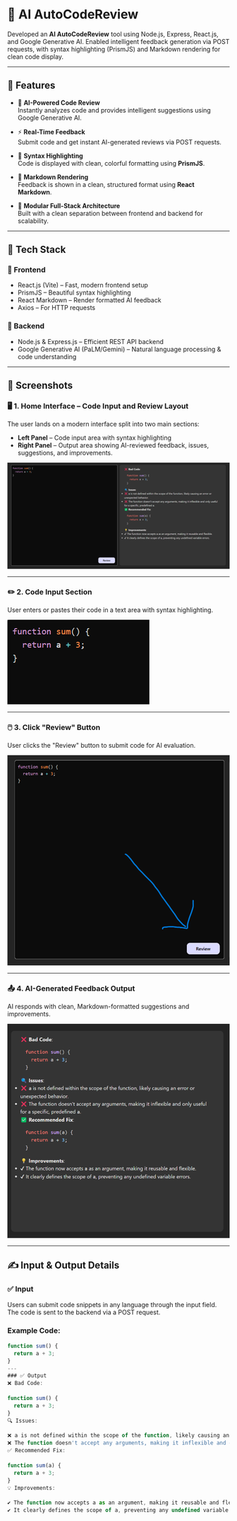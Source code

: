 # 🧠 AI AutoCodeReview

 Developed an **AI AutoCodeReview** tool using Node.js, Express, React.js, and Google Generative AI. Enabled
 intelligent feedback generation via POST requests, with syntax highlighting (PrismJS) and Markdown rendering
 for clean code display.

---

## 🚀 Features

- 🤖 **AI-Powered Code Review**  
  Instantly analyzes code and provides intelligent suggestions using Google Generative AI.

- ⚡ **Real-Time Feedback**  
  Submit code and get instant AI-generated reviews via POST requests.

- 🎨 **Syntax Highlighting**  
  Code is displayed with clean, colorful formatting using **PrismJS**.

- 📝 **Markdown Rendering**  
  Feedback is shown in a clean, structured format using **React Markdown**.

- 🔧 **Modular Full-Stack Architecture**  
  Built with a clean separation between frontend and backend for scalability.

---

## 🧰 Tech Stack

### 🔹 Frontend
- React.js (Vite) – Fast, modern frontend setup
- PrismJS – Beautiful syntax highlighting
- React Markdown – Render formatted AI feedback
- Axios – For HTTP requests

### 🔹 Backend
- Node.js & Express.js – Efficient REST API backend
- Google Generative AI (PaLM/Gemini) – Natural language processing & code understanding

---

## 📸 Screenshots

### 🖥️ 1. Home Interface – Code Input and Review Layout

The user lands on a modern interface split into two main sections:
- **Left Panel** – Code input area with syntax highlighting  
- **Right Panel** – Output area showing AI-reviewed feedback, issues, suggestions, and improvements.

![Code Review UI](FrontEnd/public/home.png)


---

### ✏️ 2. Code Input Section
User enters or pastes their code in a text area with syntax highlighting.

![Code Input](FrontEnd/public/input.png)

---

### 🖱️ 3. Click "Review" Button
User clicks the "Review" button to submit code for AI evaluation.

![Review Button](FrontEnd/public/review.png)

---

### 📤 4. AI-Generated Feedback Output
AI responds with clean, Markdown-formatted suggestions and improvements.

![AI Output](FrontEnd/public/output.png)

---

## ✍️ Input & Output Details

### ✅ Input
Users can submit code snippets in any language through the input field. The code is sent to the backend via a POST request.

### Example Code:

```javascript
function sum() {
  return a + 3;
}
---
### ✅ Output
❌ Bad Code:

function sum() {
  return a + 3;
}
🔍 Issues:

❌ a is not defined within the scope of the function, likely causing an error or unexpected behavior.
❌ The function doesn't accept any arguments, making it inflexible and only useful for a specific, predefined a.
✅ Recommended Fix:

function sum(a) {
  return a + 3;
}
💡 Improvements:

✔ The function now accepts a as an argument, making it reusable and flexible.
✔ It clearly defines the scope of a, preventing any undefined variable errors.
